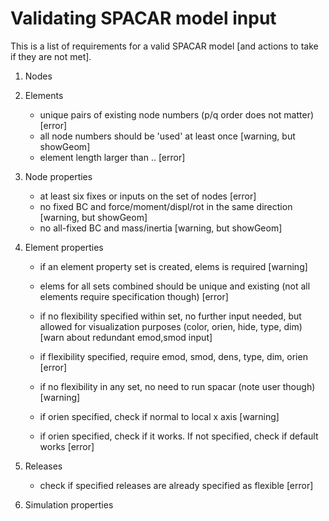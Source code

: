 # Validating SPACAR model input

This is a list of requirements for a valid SPACAR model [and actions to take if they are not met].

1. Nodes

2. Elements
    
    - unique pairs of existing node numbers (p/q order does not matter) [error]
    - all node numbers should be 'used' at least once [warning, but showGeom]
    - element length larger than .. [error]

3. Node properties

    - at least six fixes or inputs on the set of nodes [error]
    - no fixed BC and force/moment/displ/rot in the same direction [warning, but showGeom]
    - no all-fixed BC and mass/inertia [warning, but showGeom]

4. Element properties
    
    - if an element property set is created, elems is required [warning]
    - elems for all sets combined should be unique and existing
    (not all elements require specification though) [error]

    - if no flexibility specified within set, no further input needed, but allowed for visualization purposes (color, orien, hide, type, dim) [warn about redundant emod,smod input]
    
    - if flexibility specified, require emod, smod, dens, type, dim, orien [error]
    - if no flexibility in any set, no need to run spacar (note user though) [warning]

    - if orien specified, check if normal to local x axis [warning]
    - if orien specified, check if it works. If not specified, check if default works [error]
    
5. Releases

    - check if specified releases are already specified as flexible [error]

6. Simulation properties